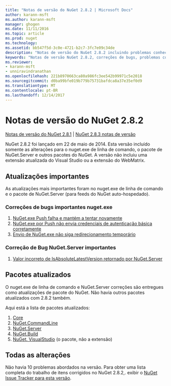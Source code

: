 ```yaml
---
title: "Notas de versão do NuGet 2.8.2 | Microsoft Docs"
author: karann-msft
ms.author: karann-msft
manager: ghogen
ms.date: 11/11/2016
ms.topic: article
ms.prod: nuget
ms.technology: 
ms.assetid: bb547f5d-3c0e-4721-b2c7-3fc7e09c34de
description: "Notas de versão do NuGet 2.8.2 incluindo problemas conhecidos, correções de bug, recursos adicionados e DCRs."
keywords: "Notas de versão NuGet 2.8.2, correções de bugs, problemas conhecidos, adicionaram recursos, DCRs"
ms.reviewer:
- karann-msft
- unniravindranathan
ms.openlocfilehash: 221b8970663ca80a986fc3ee542b99971c5e2018
ms.sourcegitcommit: d0ba99bfe019b779b75731bafdca8a37e35ef0d9
ms.translationtype: MT
ms.contentlocale: pt-BR
ms.lasthandoff: 12/14/2017
---
```

# <a name="nuget-282-release-notes"></a>Notas de versão do NuGet 2.8.2

[Notas de versão do NuGet 2.8.1](../release-notes/nuget-2.8.1.md) | [NuGet 2.8.3 notas de versão](../release-notes/nuget-2.8.3.md)

NuGet 2.8.2 foi lançado em 22 de maio de 2014.  Esta versão incluído somente as alterações para o nuget.exe de linha de comando, o pacote de NuGet.Server e outros pacotes do NuGet.  A versão não incluiu uma extensão atualizada do Visual Studio ou a extensão do WebMatrix.

## <a name="notable-updates"></a>Atualizações importantes

As atualizações mais importantes foram no nuget.exe de linha de comando e o pacote de NuGet.Server (para feeds do NuGet auto-hospedado).

### <a name="important-nugetexe-bug-fixes"></a>Correções de bugs importantes nuget.exe

1. [NuGet.exe Push falha e mantém a tentar novamente](https://nuget.codeplex.com/workitem/4000)
1. [NuGet.exe por Push não envia credenciais de autenticação básica corretamente](https://nuget.codeplex.com/workitem/4109)
1. [Envio de NuGet.exe não siga redirecionamento temporário](https://nuget.codeplex.com/workitem/4050)

### <a name="important-nugetserver-bug-fix"></a>Correção de Bug NuGet.Server importantes

1. [Valor incorreto de IsAbsoluteLatestVersion retornado por NuGet.Server](https://nuget.codeplex.com/workitem/4147)

## <a name="packages-updated"></a>Pacotes atualizados

O nuget.exe de linha de comando e NuGet.Server correções são entregues como atualizações de pacote do NuGet.  Não havia outros pacotes atualizados com 2.8.2 também.

Aqui está a lista de pacotes atualizados:

1. [Core](https://www.nuget.org/packages/NuGet.Core/)
1. [NuGet.CommandLine](https://www.nuget.org/packages/NuGet.CommandLine/)
1. [NuGet.Server](https://www.nuget.org/packages/NuGet.Server/)
1. [NuGet.Build](https://www.nuget.org/packages/NuGet.Build/)
1. [NuGet. VisualStudio](https://www.nuget.org/packages/NuGet.VisualStudio/) (o pacote, não a extensão)

## <a name="all-changes"></a>Todas as alterações
Não havia 10 problemas abordados na versão. Para obter uma lista completa do trabalho de itens corrigidos no NuGet 2.8.2,. exibir o [NuGet Issue Tracker para esta versão](https://nuget.codeplex.com/workitem/list/advanced?keyword=&status=All&type=All&priority=All&release=NuGet%202.8.2&assignedTo=All&component=All&sortField=LastUpdatedDate&sortDirection=Descending&page=0&reasonClosed=All).

